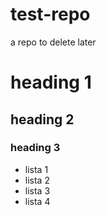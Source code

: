 test-repo
=========

a repo to delete later


# heading 1

## heading 2

### heading 3


* lista 1
* lista 2
* lista 3
* lista 4


